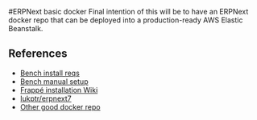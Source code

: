#ERPNext basic docker
Final intention of this will be to have an ERPNext docker repo that can be deployed into a production-ready AWS Elastic Beanstalk.


## References
 * [Bench install reqs](https://github.com/frappe/bench/blob/master/docs/installation.md)
 * [Bench manual setup](https://frappe.io/docs/user/en/bench/guides/manual-setup.html)
 * [Frappé installation Wiki](https://github.com/frappe/frappe/wiki/The-Hitchhiker%27s-Guide-to-Installing-Frappe-on-Linux)
 * [lukptr/erpnext7](https://hub.docker.com/r/lukptr/erpnext7)
 * [Other good docker repo](https://github.com/pipech/erpnext-docker-debian)